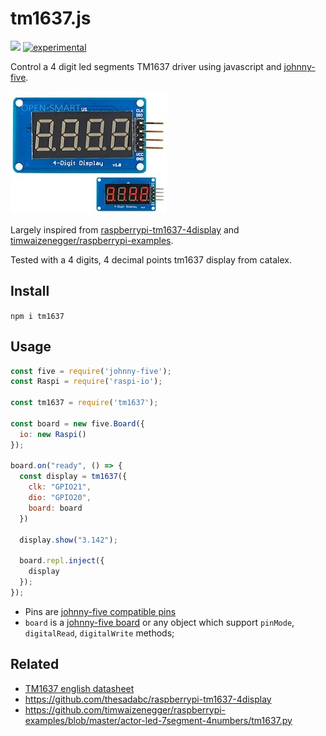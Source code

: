 # tm1637.js

[![](https://img.shields.io/npm/v/tm1637.svg)](https://npmjs.org/package/tm1637) [![experimental](http://hughsk.github.io/stability-badges/dist/experimental.svg)](http://github.com/hughsk/stability-badges)

Control a 4 digit led segments TM1637 driver using javascript and [johnny-five](http://johnny-five.io).

![pic](./tm1637.jpg)

Largely inspired from [raspberrypi-tm1637-4display](https://github.com/thesadabc/raspberrypi-tm1637-4display) and [timwaizenegger/raspberrypi-examples](https://github.com/timwaizenegger/raspberrypi-examples/blob/master/actor-led-7segment-4numbers/tm1637.py).

Tested with a 4 digits, 4 decimal points tm1637 display from catalex.

## Install

`npm i tm1637`

## Usage

```js
const five = require('johnny-five');
const Raspi = require('raspi-io');

const tm1637 = require('tm1637');

const board = new five.Board({
  io: new Raspi()
});

board.on("ready", () => {
  const display = tm1637({
    clk: "GPIO21",
    dio: "GPIO20",
    board: board
  })

  display.show("3.142");

  board.repl.inject({
    display
  });
});
```

 - Pins are [johnny-five compatible pins](http://johnny-five.io/api/pin/)
 - `board` is a [johnny-five board](http://johnny-five.io/api/board/) or any object which support `pinMode`, `digitalRead`, `digitalWrite` methods;

## Related

 - [TM1637 english datasheet](./datasheet-en.pdf)
 - https://github.com/thesadabc/raspberrypi-tm1637-4display
 - https://github.com/timwaizenegger/raspberrypi-examples/blob/master/actor-led-7segment-4numbers/tm1637.py